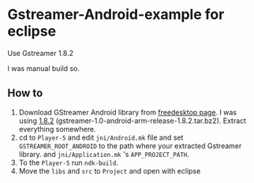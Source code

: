 # Gstreamer-Android-example for eclipse

Use Gstreamer 1.8.2

I was manual build so.

## How to

1. Download GStreamer Android library from [freedesktop page](http://gstreamer.freedesktop.org/data/pkg/android/).
 I was using [1.8.2](http://gstreamer.freedesktop.org/data/pkg/android/1.8.2/)
 (gstreamer-1.0-android-arm-release-1.8.2.tar.bz2). Extract everything somewhere.
2. cd to `Player-5` and edit `jni/Android.mk` file and set `GSTREAMER_ROOT_ANDROID` to the path where your extracted Gstreamer library.
   and `jni/Application.mk` 's `APP_PROJECT_PATH`.
3. To the `Player-5` run `ndk-build`.
4. Move the `libs` and `src` to `Project` and open with eclipse
